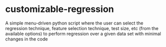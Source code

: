 # customizable-regression
A simple menu-driven python script where the user can select the regression technique, feature selection technique, test size, etc (from the available options) to perform regression over a given data set with minimal changes in the code
